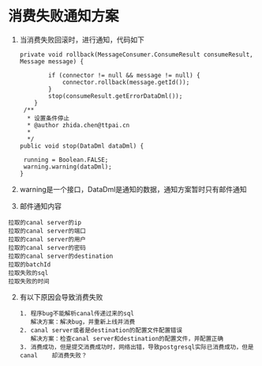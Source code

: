 # 消费失败通知方案

1. 当消费失败回滚时，进行通知，代码如下

   ```
   private void rollback(MessageConsumer.ConsumeResult consumeResult, Message message) {

           if (connector != null && message != null) {
               connector.rollback(message.getId());
           }
           stop(consumeResult.getErrorDataDml());
       }
    /**
     * 设置条件停止
     * @author zhida.chen@ttpai.cn
     *
     */
   public void stop(DataDml dataDml) {

   	running = Boolean.FALSE;
   	warning.warning(dataDml);
   }
   ```

2. warning是一个接口，DataDml是通知的数据，通知方案暂时只有邮件通知

3. 邮件通知内容

```
拉取的canal server的ip
拉取的canal server的端口
拉取的canal server的用户
拉取的canal server的密码
拉取的canal server的destination
拉取的batchId
拉取失败的sql
拉取失败的时间
```

2. 有以下原因会导致消费失败

   ```
   1. 程序bug不能解析canal传递过来的sql
      解决方案：解决bug，并重新上线并消费
   2. canal server或者是destination的配置文件配置错误
      解决方案：检查canal server和destination的配置文件，并配置正确
   3. 消费成功，但是提交消费成功时，网络出错，导致postgresql实际已消费成功，但是canal    却消费失败？
   ```